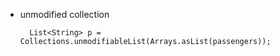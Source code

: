 
- unmodified collection

        List<String> p = Collections.unmodifiableList(Arrays.asList(passengers));
